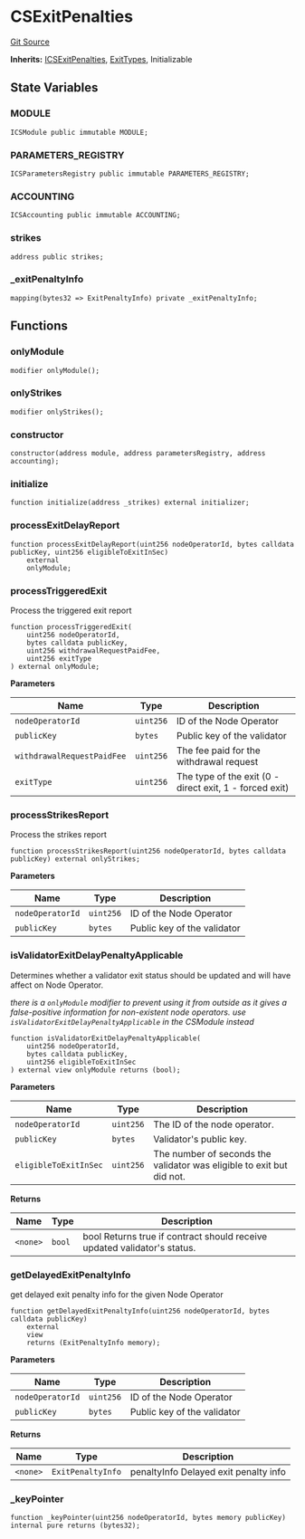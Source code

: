 # CSExitPenalties
[Git Source](https://github.com/lidofinance/community-staking-module/blob/d9f9dfd1023f7776110e7eb983ac3b5174e93893/src/CSExitPenalties.sol)

**Inherits:**
[ICSExitPenalties](/src/interfaces/ICSExitPenalties.sol/interface.ICSExitPenalties.md), [ExitTypes](/src/abstract/ExitTypes.sol/abstract.ExitTypes.md), Initializable


## State Variables
### MODULE

```solidity
ICSModule public immutable MODULE;
```


### PARAMETERS_REGISTRY

```solidity
ICSParametersRegistry public immutable PARAMETERS_REGISTRY;
```


### ACCOUNTING

```solidity
ICSAccounting public immutable ACCOUNTING;
```


### strikes

```solidity
address public strikes;
```


### _exitPenaltyInfo

```solidity
mapping(bytes32 => ExitPenaltyInfo) private _exitPenaltyInfo;
```


## Functions
### onlyModule


```solidity
modifier onlyModule();
```

### onlyStrikes


```solidity
modifier onlyStrikes();
```

### constructor


```solidity
constructor(address module, address parametersRegistry, address accounting);
```

### initialize


```solidity
function initialize(address _strikes) external initializer;
```

### processExitDelayReport


```solidity
function processExitDelayReport(uint256 nodeOperatorId, bytes calldata publicKey, uint256 eligibleToExitInSec)
    external
    onlyModule;
```

### processTriggeredExit

Process the triggered exit report


```solidity
function processTriggeredExit(
    uint256 nodeOperatorId,
    bytes calldata publicKey,
    uint256 withdrawalRequestPaidFee,
    uint256 exitType
) external onlyModule;
```
**Parameters**

|Name|Type|Description|
|----|----|-----------|
|`nodeOperatorId`|`uint256`|ID of the Node Operator|
|`publicKey`|`bytes`|Public key of the validator|
|`withdrawalRequestPaidFee`|`uint256`|The fee paid for the withdrawal request|
|`exitType`|`uint256`|The type of the exit (0 - direct exit, 1 - forced exit)|


### processStrikesReport

Process the strikes report


```solidity
function processStrikesReport(uint256 nodeOperatorId, bytes calldata publicKey) external onlyStrikes;
```
**Parameters**

|Name|Type|Description|
|----|----|-----------|
|`nodeOperatorId`|`uint256`|ID of the Node Operator|
|`publicKey`|`bytes`|Public key of the validator|


### isValidatorExitDelayPenaltyApplicable

Determines whether a validator exit status should be updated and will have affect on Node Operator.

*there is a `onlyModule` modifier to prevent using it from outside
as it gives a false-positive information for non-existent node operators.
use `isValidatorExitDelayPenaltyApplicable` in the CSModule instead*


```solidity
function isValidatorExitDelayPenaltyApplicable(
    uint256 nodeOperatorId,
    bytes calldata publicKey,
    uint256 eligibleToExitInSec
) external view onlyModule returns (bool);
```
**Parameters**

|Name|Type|Description|
|----|----|-----------|
|`nodeOperatorId`|`uint256`|The ID of the node operator.|
|`publicKey`|`bytes`|Validator's public key.|
|`eligibleToExitInSec`|`uint256`|The number of seconds the validator was eligible to exit but did not.|

**Returns**

|Name|Type|Description|
|----|----|-----------|
|`<none>`|`bool`|bool Returns true if contract should receive updated validator's status.|


### getDelayedExitPenaltyInfo

get delayed exit penalty info for the given Node Operator


```solidity
function getDelayedExitPenaltyInfo(uint256 nodeOperatorId, bytes calldata publicKey)
    external
    view
    returns (ExitPenaltyInfo memory);
```
**Parameters**

|Name|Type|Description|
|----|----|-----------|
|`nodeOperatorId`|`uint256`|ID of the Node Operator|
|`publicKey`|`bytes`|Public key of the validator|

**Returns**

|Name|Type|Description|
|----|----|-----------|
|`<none>`|`ExitPenaltyInfo`|penaltyInfo Delayed exit penalty info|


### _keyPointer


```solidity
function _keyPointer(uint256 nodeOperatorId, bytes memory publicKey) internal pure returns (bytes32);
```

